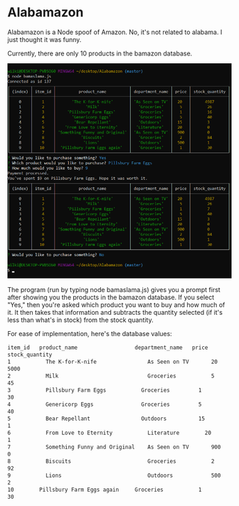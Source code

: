 # Alabamazon

Alabamazon is a Node spoof of Amazon. No, it's not related to alabama. I just thought it was funny.

Currently, there are only 10 products in the bamazon database.

![GitHub Logo](/Alabamazon-Screenshot.png)
<!-- Format: ![Screenshot](https://raw.githubusercontent.com/HunterWilkins/Alabamazon/master/Alabamazon-Screenshot.png) -->
The program (run by typing node bamaslama.js) gives you a prompt first after showing you the products in the bamazon database. If you select "Yes," then you're asked which product you want to buy and how much of it. It then takes that information and subtracts the quantity selected (if it's less than what's in stock) from the stock quantity.

For ease of implementation, here's the database values:
```
item_id   product_name                  department_name   price     stock_quantity        
1	        The K-for-K-nife	            As Seen on TV	    20	      5000
2	        Milk	                        Groceries	        5	        45
3	        Pillsbury Farm Eggs           Groceries	        1	        30
4	        Genericorp Eggs	              Groceries	        5	        40
5	        Bear Repellant	              Outdoors	        15	      1
6	        From Love to Eternity	        Literature	      20	      1
7	        Something Funny and Original	As Seen on TV	    900	      0
8	        Biscuits	                    Groceries	        2	        92
9	        Lions	                        Outdoors	        500	      2
10	      Pillsbury Farm Eggs again	    Groceries	        1	        30
```
